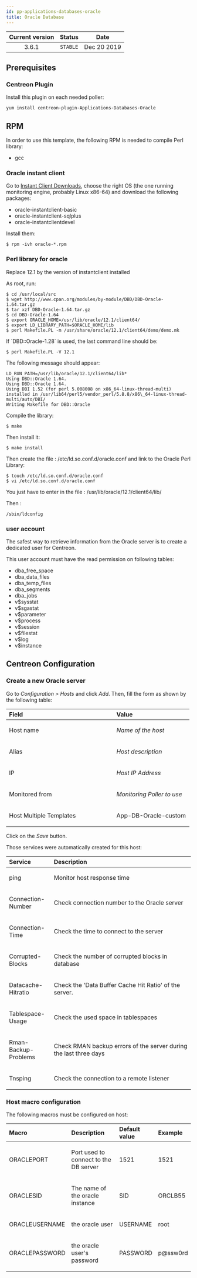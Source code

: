 ```yaml
---
id: pp-applications-databases-oracle
title: Oracle Database
---
```


| Current version | Status | Date |
| :-: | :-: | :-: |
| 3.6.1 | `STABLE` | Dec 20 2019 |

## Prerequisites
### Centreon Plugin
Install this plugin on each needed poller:

    yum install centreon-plugin-Applications-Databases-Oracle

## RPM
In order to use this template, the following RPM is needed to compile
Perl library:
*  gcc

### Oracle instant client
Go to [Instant Client Downloads](http://www.oracle.com/technetwork/database/features/instant-client/index-097480.html), choose the right OS (the one running monitoring engine, probably Linux x86-64) and download the following packages:
* oracle-instantclient-basic
* oracle-instantclient-sqlplus
* oracle-instantclientdevel

Install them:

    $ rpm -ivh oracle-*.rpm

### Perl library for oracle

<aside class="notice">
Replace 12.1 by the version of instantclient installed
</aside>

As root, run:

    $ cd /usr/local/src 
    $ wget http://www.cpan.org/modules/by-module/DBD/DBD-Oracle-1.64.tar.gz 
    $ tar xzf DBD-Oracle-1.64.tar.gz 
    $ cd DBD-Oracle-1.64 
    $ export ORACLE_HOME=/usr/lib/oracle/12.1/client64/ 
    $ export LD_LIBRARY_PATH=$ORACLE_HOME/lib 
    $ perl Makefile.PL -m /usr/share/oracle/12.1/client64/demo/demo.mk

<aside class="notice">
If `DBD::Oracle-1.28` is used, the last command line should be:
</aside>

    $ perl Makefile.PL -V 12.1

The following message should appear:

    LD_RUN_PATH=/usr/lib/oracle/12.1/client64/lib*
    Using DBD::Oracle 1.64. 
    Using DBD::Oracle 1.64. 
    Using DBI 1.52 (for perl 5.008008 on x86_64-linux-thread-multi) installed in /usr/lib64/perl5/vendor_perl/5.8.8/x86\_64-linux-thread-multi/auto/DBI/
    Writing Makefile for DBD::Oracle

Compile the library:

    $ make

Then install it:

    $ make install

Then create the file : /etc/ld.so.conf.d/oracle.conf and link to the Oracle Perl Library:

    $ touch /etc/ld.so.conf.d/oracle.conf
    $ vi /etc/ld.so.conf.d/oracle.conf

You just have to enter in the file : /usr/lib/oracle/12.1/client64/lib/

Then :

    /sbin/ldconfig

### user account
The safest way to retrieve information from the Oracle server is to
create a dedicated user for Centreon.

This user account must have the read permission on following tables:

-   dba\_free\_space
-   dba\_data\_files
-   dba\_temp\_files
-   dba\_segments
-   dba\_jobs
-   v$sysstat
-   v$sgastat
-   v$parameter
-   v$process
-   v$session
-   v$filestat
-   v$log
-   v$instance

## Centreon Configuration
### Create a new Oracle server
Go to *Configuration &gt; Hosts* and click *Add*. Then, fill the form as
shown by the following table:

<table>
<colgroup>
<col width="58%" />
<col width="41%" />
</colgroup>
<thead>
<tr class="header">
<th align="left">Field</th>
<th align="left">Value</th>
</tr>
</thead>
<tbody>
<tr class="odd">
<td align="left"><p>Host name</p></td>
<td align="left"><p><em>Name of the host</em></p></td>
</tr>
<tr class="even">
<td align="left"><p>Alias</p></td>
<td align="left"><p><em>Host description</em></p></td>
</tr>
<tr class="odd">
<td align="left"><p>IP</p></td>
<td align="left"><p><em>Host IP Address</em></p></td>
</tr>
<tr class="even">
<td align="left"><p>Monitored from</p></td>
<td align="left"><p><em>Monitoring Poller to use</em></p></td>
</tr>
<tr class="odd">
<td align="left"><p>Host Multiple Templates</p></td>
<td align="left"><p>App-DB-Oracle-custom</p></td>
</tr>
</tbody>
</table>

Click on the *Save* button.

Those services were automatically created for this host:

<table>
<colgroup>
<col width="24%" />
<col width="75%" />
</colgroup>
<thead>
<tr class="header">
<th align="left">Service</th>
<th align="left">Description</th>
</tr>
</thead>
<tbody>
<tr class="odd">
<td align="left"><p>ping</p></td>
<td align="left"><p>Monitor host response time</p></td>
</tr>
<tr class="even">
<td align="left"><p>Connection-Number</p></td>
<td align="left"><p>Check connection number to the Oracle server</p></td>
</tr>
<tr class="odd">
<td align="left"><p>Connection-Time</p></td>
<td align="left"><p>Check the time to connect to the server</p></td>
</tr>
<tr class="even">
<td align="left"><p>Corrupted-Blocks</p></td>
<td align="left"><p>Check the number of corrupted blocks in database</p></td>
</tr>
<tr class="odd">
<td align="left"><p>Datacache-Hitratio</p></td>
<td align="left"><p>Check the 'Data Buffer Cache Hit Ratio' of the server.</p></td>
</tr>
<tr class="even">
<td align="left"><p>Tablespace-Usage</p></td>
<td align="left"><p>Check the used space in tablespaces</p></td>
</tr>
<tr class="odd">
<td align="left"><p>Rman-Backup-Problems</p></td>
<td align="left"><p>Check RMAN backup errors of the server during the last three days</p></td>
</tr>
<tr class="even">
<td align="left"><p>Tnsping</p></td>
<td align="left"><p>Check the connection to a remote listener</p></td>
</tr>
</tbody>
</table>

### Host macro configuration
The following macros must be configured on host:

<table>
<colgroup>
<col width="21%" />
<col width="47%" />
<col width="18%" />
<col width="12%" />
</colgroup>
<thead>
<tr class="header">
<th align="left">Macro</th>
<th align="left">Description</th>
<th align="left">Default value</th>
<th align="left">Example</th>
</tr>
</thead>
<tbody>
<tr class="odd">
<td align="left"><p>ORACLEPORT</p></td>
<td align="left"><p>Port used to connect to the DB server</p></td>
<td align="left"><p>1521</p></td>
<td align="left"><p>1521</p></td>
</tr>
<tr class="even">
<td align="left"><p>ORACLESID</p></td>
<td align="left"><p>The name of the oracle instance</p></td>
<td align="left"><p>SID</p></td>
<td align="left"><p>ORCLB55</p></td>
</tr>
<tr class="odd">
<td align="left"><p>ORACLEUSERNAME</p></td>
<td align="left"><p>the oracle user</p></td>
<td align="left"><p>USERNAME</p></td>
<td align="left"><p>root</p></td>
</tr>
<tr class="even">
<td align="left"><p>ORACLEPASSWORD</p></td>
<td align="left"><p>the oracle user's password</p></td>
<td align="left"><p>PASSWORD</p></td>
<td align="left"><p>p@ssw0rd</p></td>
</tr>
</tbody>
</table>

